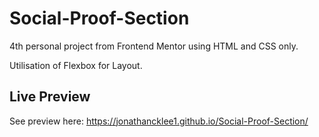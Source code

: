 # Social-Proof-Section
4th personal project from Frontend Mentor using HTML and CSS only. 

Utilisation of Flexbox for Layout. 

## Live Preview

See preview here: https://jonathancklee1.github.io/Social-Proof-Section/
